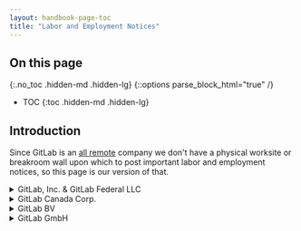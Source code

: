 ```yaml
---
layout: handbook-page-toc
title: "Labor and Employment Notices"
---
```


## On this page
{:.no_toc .hidden-md .hidden-lg}
{::options parse_block_html="true" /}

- TOC
{:toc .hidden-md .hidden-lg}

## Introduction

Since GitLab is an [all remote](/company/culture/all-remote/) company we don't have a physical worksite or breakroom wall upon which to post important labor and employment notices, so this page is our version of that.

<details>

<summary markdown="span">GitLab, Inc. & GitLab Federal LLC</summary>

### Alabama
* [Child Labor Law](https://labor.alabama.gov/docs/posters/childlaborlawposter_english.pdf)
* [Your Job Insurance - Unemployment Insurance](https://www.labor.alabama.gov/docs/posters/uc_jobinsurance.pdf)
* [Workers' Compensation Information](https://www.labor.alabama.gov/docs/posters/wc_information.pdf)

### Alaska
* [Safety and Health Protection on the Job](https://labor.alaska.gov/lss/forms/right-to-know.pdf)
* [Emergency Information](https://labor.alaska.gov/lss/forms/EmergInfo.pdf)
* [Human Rights Law - Sexual Harassment](https://humanrights.alaska.gov/wp-content/uploads/2019/09/sexual-harassment-poster.pdf)
* [Unemployment Insurance](https://labor.alaska.gov/lss/forms/1012.pdf)
* [Summary of Alaska Child Labor Law](https://labor.alaska.gov/lss/forms/child-labor-law-summary.pdf)
* [Summary of Alaska Wage and Hour Act](https://labor.alaska.gov/lss/forms/sum-wh-act-2021.pdf)
* [Alaska - Americans with Disabilities Act](http://doa.alaska.gov/ada/policy/DLWDColor.pdf)
* [Alaska - Alcohol and Drug-free Workplace Policy](https://doa.alaska.gov/dop/fileadmin/Employee_Orientation/pdf/DrugFreeWorkplacePoster.pdf)
* [State of Alaska Whistleblower Act](https://doa.alaska.gov/dop/fileadmin/StatewidePlanning/pdf/WhistleblowerActPoster.pdf)

### Arizona
* [Constructive Discharge Notice](https://hr.az.gov/sites/default/files/Notification_of_Constructive_Discharge_Poster.pdf)
* [Discrimination is Prohibited in Employment](https://www.azag.gov/sites/default/files/publications/2018-07/Discrimination_Brochure.pdf)
* [Earned Paid Sick Time](https://www.azica.gov/sites/default/files/AZ%20Earned%20Paid%20Sick%20Time%20Poster%202017.pdf)
* [Employee Safety and Health Protection](https://www.ica.state.az.us/sites/default/files/ADOSH_Poster_WorkplaceSafetyBilingual.pdf)
* [Minimum Wage Act](https://www.azica.gov/sites/default/files/media/2022%20THE%20FAIR%20WAGES%20AND%20HEALTHY%20FAMILIES%20ACT.pdf)
* [Unemployment Insurance](https://des.az.gov/sites/default/files/legacy/dl/POU-003.pdf)
* [Workers' Compensation](https://www.ica.state.az.us/sites/default/files/migrated_pdf/Claims_Poster_WorkersCompLawBilingual.pdf)
* [Work Exposure to Bodily Fluids](https://www.ica.state.az.us/sites/default/files/migrated_pdf/Claims_Poster_WorkExpToBodilyFluids_HIV_AIDS_HepC.pdf)
* [Work Exposure to MRSA, Spinal Meningitis, or Tuberculosis](https://www.ica.state.az.us/sites/default/files/migrated_pdf/Claims_Poster_WorkExpToMRSA_SpMen_TB.pdf)

### Arkansas
* [Minimum Wage, Overtime, Child Labor, Wage Collection Notice](https://www.labor.arkansas.gov/wp-content/uploads/2020/09/POSTER-FINAL-2019.pdf)
* [How to Claim Unemployment Insurance](https://www.dws.arkansas.gov/unemployment/how-to-file-a-ui-claim/)
* [Workers' Compensation Instructions](http://www.awcc.state.ar.us/revisedforms/formp.pdf)

### California
* [California Law Prohibits Workplace Discrimination and Harassment](https://www.dfeh.ca.gov/wp-content/uploads/sites/32/2020/10/Workplace-Discrimination-Poster_ENG.pdf)
* [Transgender Rights in the Workplace](https://www.dfeh.ca.gov/wp-content/uploads/sites/32/2019/08/DFEH_TransgenderRightsWorkplace_ENG.pdf)
* [Your Rights and Obligations as a Pregnant Employee](https://www.dfeh.ca.gov/wp-content/uploads/sites/32/2020/12/Your-Rights-and-Obligations-as-a-Pregnant-Employee_ENG.pdf)
* [Family Care & Medical Leave & Pregnancy Disability Leave](https://www.dfeh.ca.gov/wp-content/uploads/sites/32/2020/12/CFRA-and-Pregnancy-Leave_ENG.pdf) 
* [Industrial Welfare Commission Wage Order](https://www.dir.ca.gov/IWC/IWCArticle04.pdf)
* [California Minimum Wage](https://www.dir.ca.gov/iwc/MW-2022.pdf)
* [Paid Sick Leave](https://www.dir.ca.gov/DLSE/Publications/Paid_Sick_Days_Poster_Template_(11_2014).pdf)
* [Safety and Health Protection on the Job](https://www.dir.ca.gov/dosh/dosh_publications/shpstreng012000.pdf)
* [Notice to Employees - Injuries Caused by Work](https://www.dir.ca.gov/dwc/NoticePoster.pdf)
* [Whistleblower Protections](https://www.dir.ca.gov/dlse/WhistleblowersNotice.pdf)
* [Notice to Employees - unemployment, disability, and paid family leave insurance](https://www.edd.ca.gov/pdf_pub_ctr/de1857a.pdf)
* [Notice to Employees - Unemployment Insurance Benefits](https://www.edd.ca.gov/pdf_pub_ctr/de1857d.pdf)
* [Sexual Harassment Fact Sheet](https://www.dfeh.ca.gov/wp-content/uploads/sites/32/2020/03/SexualHarassmentFactSheet_ENG.pdf)
* [Supplemental Paid Sick Leave - COVID-19](https://www.dir.ca.gov/dlse/COVID19resources/2022-COVID-19-SPSL-Poster.pdf)
* [Payday Notice](https://drive.google.com/file/d/1eIhDxbf42Jfvy9DjuYiLyuLQFHqMcx9I/view?usp=sharing)
* [Right to Vote Notice](https://elections.cdn.sos.ca.gov/pdfs/tov-english.pdf)
* [Victims of Domestic Violence Leave Notice](https://www.dir.ca.gov/dlse/Victims_of_Domestic_Violence_Leave_Notice.pdf)
* **City of Berkeley** 
  - [Minimum Wage Poster](https://www.cityofberkeley.info/uploadedFiles/Housing/Level_3_-_General/MWO-and-Labor-Notice-Multi-year-clean(2).pdf)
* **City of Los Angeles**
  - [Fair Chance Initiative for Hiring Ordinance to Applicants and Employees](https://bca.lacity.org/Uploads/fciho/Ban%20the%20Box%20Poster%20-%20Private%20Employers%2C%20as%20of%208.23.18.pdf)
  - [Minimum Wage and Paid Sick Leave](https://wagesla.lacity.org/sites/g/files/wph1941/files/2022-02/2022-MWO-Poster-EN-11.pdf)
* **County of Los Angeles**
  - [Minimum Wage Ordinance](https://file.lacounty.gov/SDSInter/dca/245570_FinalMinimumWageOrdinancePosterEnglishStandardSize8.5x14.pdf)
* **City of Oakland**
  - [Minimum Wage/Paid Sick Leave/Service Charge](https://docs.google.com/document/d/1b1l8xivMwDwP72q9SrSr1PUmAyQjHeqhr2WYeiM_Lw0/edit)
* **City of San Jose**
  - [Minimum Wage Bulletin](https://www.sanjoseca.gov/home/showpublisheddocument/80936/637768050476030000)
  - [Opportunity to Work Notice](https://www.sanjoseca.gov/home/showdocument?id=20073)
* **City of San Francisco**
  - [Minimum Wage Poster](https://sfgov.org/olse/sites/default/files/minimum%20wage%20poster%202021.pdf)
  - [Paid Sick Leave](https://sfgov.org/olse/sites/default/files/Document/Paid%20Sick%20Leave%20Poster%20-%20Post.pdf)
  - [Fair Chance Ordinance](https://sfgov.org/olse/sites/default/files/FCO%20poster2020_0.pdf)
  - [Health Care Security Ordinance](https://sfgov.org/olse/sites/default/files/Document/HCSO%20Files/2022%20HCSO%20poster.pdf)
  - [Family Friendly Workplace Ordinance](https://sfgov.org/olse/sites/default/files/FileCenter/Documents/11256-FFWO%20Official%20Notice.pdf)
  - [Paid Parental Leave Ordinance](https://sfgov.org/olse/sites/default/files/2020%20parental%20leave%20poster%20Print.pdf)
  - [Salary History Ordinance](https://sfgov.org/olse/sites/default/files/Document/Consideration%20of%20Salary%20History%20Poster%20upload.pdf)
  - [COVID-Related Employment Protections](https://sfgov.org/olse/sites/default/files/CEPO%20Poster%20-%20March%202021.pdf)
  - [Public Health Emergency Leave](https://sfgov.org/olse/sites/default/files/Public%20Health%20Emergency%20Leave%20Poster%207.2022.pdf)

### Colorado
* [Anti-Discrimination Laws](https://drive.google.com/file/d/1DzCt-JBN0zMdaet0MQrWTIz7TEOOYQV-/view)
* [Employment Security Act](https://cdle.colorado.gov/sites/cdle/files/502_NoticeToWorkers-Poster.pdf)
* [Minimum Wage and Overtime Pay Standards](https://cdle.colorado.gov/sites/cdle/files/COMPS%20Order%20%2338%20%282022%29%20Poster%20CLEAN.pdf)
* [Notice to Employer of Injury](https://codwc.app.box.com/v/WC50-Injury-Poster)
* [Notice of Paydays](https://drive.google.com/file/d/1B9NG0eCOvxGD_KE_R9Zxtw58lTi4fkje/view?usp=sharing)
* [Workers' Compensation Act](https://drive.google.com/file/d/1OkdN7QSD23d5-etB7awiU4C_JjM9KXHM/view?usp=sharing)
* [Paid Leave, Whistleblowing, and Personal Protective Equipment](https://cdle.colorado.gov/sites/cdle/files/Poster%2C%20Paid%20Leave%20%26%20Whistleblower%202022%20CLEAN.pdf)

### Connecticut
* [Sexual Harassment is Illegal](https://portal.ct.gov/-/media/CHRO/SexualHarassmentPreventionPosterpdf.pdf)
* [Paid Sick Leave](https://www.ctdol.state.ct.us/wgwkstnd/NoticeSickLeavePoster2014%20.pdf)
* [CT Paid Leave](https://ctpaidleave.my.salesforce.com/sfc/p/#t00000004XRe/a/t00000017vPH/IYK_GaizuYSGI4PeNMl128HN2hn8O1vZ9diq3q7VKX8)
* [Discrimination is Illegal](https://portal.ct.gov/-/media/CHRO/DiscriminationFlyerpdf.pdf)
* [Minimum Wage](https://www.ctdol.state.ct.us/wgwkstnd/DOL-75.pdf)
* Unemployment Insurance Notice
* [Worker's Compensation Notice](https://portal.ct.gov/-/media/WCC/forms/employer-forms/notice.pdf)
* [Electronic Monitoring Notice](https://www.ctdol.state.ct.us/wgwkstnd/ElectMonitoring.pdf)
* [Office of the Healthcare Advocate](https://portal.ct.gov/-/media/OHA/OHAPstr8p5x11AsnEngMchpdf.pdf)
* [Pregnancy Discrimination and Accommodation in the Workplace](https://www.ctdol.state.ct.us/gendocs/SS46a%20Pregnancy%20Disability%20Poster.pdf)

### Delaware
* [Labor Law Poster](https://laborfiles.delaware.gov/main/dia/olle/Labor%20Law%20Poster.pdf)
* [Sexual Harassment Notice](https://dhr.delaware.gov/personnel/neo/documents/sexual-harassment-notice.pdf)


### District of Columbia
* [Paid Family Leave Employee Notice](https://does.dc.gov/sites/default/files/dc/sites/does/publication/attachments/2021%20OPFL%20Employee%20Worksite%20Notice_2.pdf)
* [COVID-19 Leave Notice](https://ohr.dc.gov/sites/default/files/dc/sites/ohr/publication/attachments/COVID-19%20Leave_EmployerPoster_011422.pdf)
* [Equal Employment Opportunity](https://ohr.dc.gov/sites/default/files/dc/sites/ohr/publication/attachments/EEO_Poster_2015.pdf)
* [DC Family Medical Leave Act](https://ohr.dc.gov/sites/default/files/dc/sites/ohr/publication/attachments/DCFMLA_Poster_March2016.pdf)
* [Right to Breastfeed](https://ohr.dc.gov/sites/default/files/dc/sites/ohr/publication/attachments/Breastfeeding%20DCHOR%20Work%20PlacePosters.pdf)
* [Protecting Pregnant Workers Fairness Act](https://ohr.dc.gov/sites/default/files/dc/sites/ohr/publication/attachments/PregnantWorkers_WorkplacePoster_rev010319.pdf)
* [Parental Leave Act](https://ohr.dc.gov/sites/default/files/dc/sites/ohr/publication/attachments/ParentalLeave_Poster_2015_1.pdf)
* [Minimum Wage and Overtime](https://does.dc.gov/sites/default/files/dc/sites/does/publication/attachments/Minimum%20Wage%20Poster_2022.pdf)
* [Unemployment Compensation](https://does.dc.gov/sites/default/files/dc/sites/does/service_content/attachments/UI_eeo_poster_0.pdf)
* [Accrued Sick and Safe Leave Act of 2008](https://does.dc.gov/sites/default/files/dc/sites/does/page_content/attachments/OWH%20-%20ASSLA%20POSTER-%20Bilingual.pdf)

### Florida
* [Minimum Wage](https://floridajobs.org/docs/default-source/business-growth-and-partnerships/for-employers/posters-and-required-notices/2021-minimum-wage/september-2021/poster-fl-minimum-wage-september-2021-english.pdf?sfvrsn=d92151b0_6)
* [Florida Law Prohibits Discrimination](https://static1.squarespace.com/static/588649581b10e370157a9395/t/5a747f81c8302552ab8a99a4/1517584258080/Florida+Law+Discrimination+Poster.pdf)
* [Equal Opportunity is the Law](http://www.floridajobs.org/docs/default-source/office-for-civil-rights/moa/tabs/2-a-english33.pdf?sfvrsn=2)
* [Unemployment Compensation Benefits](https://floridarevenue.com/forms_library/current/rt83.pdf)
* [Workers' Comp Works For You](https://www.myfloridacfo.com/division/wc/publicationsformsmanualsreports/brochures/Broken_Arm_Eng.pdf)

### Georgia
* [Unemployment Insurance](https://drive.google.com/file/d/1Vd53xxQph7ETr9R22PZS7cujgjoDPvI7/view)
* [Vacation Unemployment Insurance](https://drive.google.com/file/d/1Vd53xxQph7ETr9R22PZS7cujgjoDPvI7/view)
* [Georgia Equal Pay for Equal Work](https://drive.google.com/file/d/1uXGwnzKqPn4vujeeqzwi88rCn2-wftGi/view)
* [Workers' Compensation Bill of Rights](https://sbwc.georgia.gov/sites/sbwc.georgia.gov/files/board_forms/bor.pdf)

### Hawaii
* [Labor Law Poster](https://labor.hawaii.gov/wp-content/uploads/2020/09/20200921Labor-Laws-3.pdf)

### Idaho
* [Equal Opportunity is the Law](https://drive.google.com/file/d/1yNYO9sWpLDuuO4h4xVvrNeFspz8XoPXG/view)
* [Idaho Law Prohibits Discrimination in Employment](https://drive.google.com/file/d/14R5TFdFgJIvC15EtNeO4XfInpJMY1fd1/view)
* [Minimum Wage](https://drive.google.com/file/d/1sXrjtNgNPTM00DDeOLA-mY2uSbjMzrKA/view)
* [Unemployment Insurance Benefits](https://drive.google.com/file/d/1EE20CBOsaC8mXCh7U0jdaIcO-RXSmD9u/view)

### Illinois
* [Your Rights Under Illinois Employment Laws](https://www2.illinois.gov/idol/Employers/SiteAssets/Pages/posters/22_Omnibus_Poster_11x17.pdf)
* [Victims' Economic Security and Safety Act (VESSA)](https://www2.illinois.gov/idol/Employers/SiteAssets/Pages/posters/2022%20VESSA%20Poster%20English.pdf)
* [Pregnancy Rights Notice](https://www2.illinois.gov/dhr/Publications/Documents/Pregnancy_Posting-lgl-ENG14.pdf)
* [Your Rights Under the Illinois Service Member Employment and Reemployment Rights Act](https://www.illinoisattorneygeneral.gov/rights/mvrb_iserra_poster_0818.pdf)
* [Sexual Harassment and Discrimination](https://www2.illinois.gov/dhr/Publications/Documents/SH%20and%20DISCRIMINATION%20EMPLOYEE%20POSTER.pdf)

### Indiana
* [Unemployment Insurance](https://www.in.gov/dwd/files/X-11.pdf)
* [Job Safety and Health](https://www.in.gov/dol/files/English_IOSHA_Poster.pdf)
* [Minimum Wage](https://www.in.gov/dol/files/Minimum-Wage-Law.pdf)
* [Equal Employment Opportunity is the Law](https://www.in.gov/icrc/files/Equal_Employment_Poster_New1.pdf)

### Iowa
* [Unemployment Insurance](https://www.iowaworkforcedevelopment.gov/sites/search.iowaworkforcedevelopment.gov/files/documents/2018/UnemploymentFlyer70-8010.pdf)
* [Safety and Health Protection on the Job](https://www.iowaworkforcedevelopment.gov/sites/search.iowaworkforcedevelopment.gov/files/documents/2018/UnemploymentFlyer70-8010.pdf)
* [Your Rights Under Iowa's Minimum Wage](https://www.iowaworkforcedevelopment.gov/sites/search.iowaworkforcedevelopment.gov/files/State%20Min%20Wage.pdf)
* [Equal Employment Opportunity](https://www.iowaworkforcedevelopment.gov/sites/search.iowaworkforcedevelopment.gov/files/documents/IA-Equal-Employment-Opportunity.pdf)

### Kansas
* [Unemployment Insurance](https://www.dol.ks.gov/documents/20121/56357/Unemployment+Insurance+Poster.pdf/81a04d94-26c5-ba54-16f8-b6b1e9d2932a?t=1612353923740)
* [Kansas Law Provides Equal Opportunity](http://www.khrc.net/pdf/ksemployposter.pdf)

### Kentucky
* [Safety and Health on the Job](https://labor.ky.gov/Documents/KY%20OSH%20Poster%20English.pdf)
* [Wage and Hour Laws](https://labor.ky.gov/Documents/KY%20Wage%20and%20Hour%20Poster%20English.pdf)
* [Wage Discrimination Because of Sex](https://labor.ky.gov/Documents/KY%20Wage%20Discrimination%20Poster%20English.pdf)
* [Equal Employment Opportunity](https://kchr.ky.gov/Resources/Brochures%20and%20Posters/EqualEmploymentOpportunitiyPoster2019.pdf)
* [Unemployment Compensation Benefits](https://kcc.ky.gov/Documents/Forms%20and%20Posters/ui_ben5_1_0108.pdf)

### Louisiana
* [Age Discrimination](https://www2.laworks.net/Downloads/Posters/PRPosters/Age_Discrimination_ltr_color.pdf)
* [Genetic Discrimination](https://www2.laworks.net/Downloads/Posters/PRPosters/Genetic_Discrimination_ltr_color.pdf)
* [Minor Labor Law Placard](https://www2.laworks.net/Downloads/Posters/PRPosters/Minor_Labor_Law_color.pdf)
* [Out-of-State Motor Vehicles](https://www2.laworks.net/Downloads/Posters/PRPosters/motor_vehicles_ltr_color.pdf)
* [National Guard (ESGR) State Poster](https://www2.laworks.net/Downloads/Posters/PRPosters/National_Guard_ESGR_ltr_color.pdf)
* [Pregnancy Rights of Employees](https://www2.laworks.net/Downloads/Posters/Pregnancy_Rights_ltr_color.pdf)
* [Sickle Cell Trait Discrimination](https://www2.laworks.net/Downloads/Posters/PRPosters/sickle_cell_ltr_color.pdf)
* [Timely Payment of Wages](https://www2.laworks.net/Downloads/Posters/PRPosters/Timely_Payment_of_Wages_ltr_color.pdf)
* [Unemployment Insurance](https://www2.laworks.net/Downloads/Posters/Unemployment_Ins_ltr_color.pdf)
* [Earned Income Credit](https://www2.laworks.net/Downloads/Posters/2021_Earned_Income_Credit.pdf)
* [Equal Opportunity of All](https://www2.laworks.net/Downloads/Posters/PRPosters/Equal_Opportunity_ltr_color.pdf)
* [Independent Contractor or Employee](https://www2.laworks.net/Downloads/Posters/Ind_Contractor_or_Emp_color.pdf)

### Maine
* [Minimum Wage](https://www.maine.gov/labor/docs/2021/posters/MinimumWagePoster2022.pdf)
* [Sexual Harassment](https://www.maine.gov/labor/posters/2017/sexual_harassment_poster.pdf)
* [Whistleblower's Protection Act](https://www.maine.gov/labor/docs/2019/laborlaws/whistleblowerprotection112019.pdf)
* [Workers' Compensation](https://www.maine.gov/wcb/forms/WCB-90_rev_1-1-20.pdf)
* [Video Display Terminals](https://www.maine.gov/labor/docs/2019/laborlaws/vdtposternov2019.pdf)
* [Child Labor Laws](https://www.maine.gov/labor/docs/2019/laborlaws/childlabornov2019.pdf)
* [Regulation of Employment](https://www.maine.gov/labor/docs/2021/posters/regulationofemployment.pdf)
* [Maine Employment Security Law](https://www.maine.gov/labor/docs/2019/laborlaws/MaineEmploymentSecurityLaw_1119.pdf)

### Maryland
* [Employment Discrimination is Unlawful](https://mccr.maryland.gov/Documents/publications/Publications_2edb.Discrimination%20Overview%20-%20Employment%20(Poster%20Color).pdf)
* [Maryland Job Safety and Health](https://www.dllr.state.md.us/labor/mosh/pdf/moshprivatesectorposter.pdf)
* [Minimum Wage and Overtime Law](https://www.dllr.state.md.us/labor/wages/minimumwagelaw.pdf)
* [Equal Pay for Equal Work](https://www.dllr.state.md.us/forms/equalpay.pdf)
* [Earned Sick and Safe Leave](https://www.dllr.state.md.us/paidleave/paidleaveposter.pdf)
* [Unemployment Insurance Law](https://www.dllr.state.md.us/employment/empguide/uibenefitposter.pdf)
* [Health Insurance Coverage](https://www.dllr.state.md.us/employment/empguide/healthinsposter.pdf)
* [Pregnancy Rights](https://mccr.maryland.gov/Documents/publications/Publications_2edb.Pregnancy%20Disability%20-%20Employment%20(Poster%20Color).pdf)
* [Employment of Minors](http://www.dllr.state.md.us/labor/wages/minorfactsheet.pdf)
* **Montgomery County**
  - [Minimum Wage and Overtime Law](https://www.dllr.state.md.us/labor/wages/minimumwagelawmont.pdf)

### Massachusetts
* [Paid Family and Medical Leave](https://www.mass.gov/doc/2022-paid-family-and-medical-leave-mandatory-workplace-poster/download)
* [Earned Sick Time](https://www.mass.gov/doc/earned-sick-time-notice-of-employee-rights/download)
* [Massachusetts Wage and Hours Laws](https://www.mass.gov/doc/massachusetts-wage-hour-laws-poster/download)
* [Fair Employment Law](https://www.mass.gov/doc/mcad-fair-employment-law-poster/download)
* [Parental Leave Act](https://www.umass.edu/humres/sites/default/files/MA%20Parental%20Leave%20poster%20-%20MMLA.pdf)
* [Sexual Harassment](https://www.mass.gov/doc/sexual-harassment-poster/download)

### Michigan
* [Unemployment Benefits](https://www.michigan.gov/leo/-/media/Project/Websites/leo/Documents/UIA/Employer-Forms/UIA-1710-Notice-to-All-Employees-Poster.pdf?rev=64350b409902441fad42d6f043deb684&hash=46C3031A7CD0458CF8FE709BE3FBF4B6)
* [Michigan Law Prohibits Discrimination](https://www.michigan.gov/leo/-/media/Project/Websites/mdcr/posters/discrimination/english.pdf?rev=0a7a2652d32b450dbc0b94ac315ba0d1&hash=03355A15D8B598CF8907EA8064793701)
* [Minimum Wage and Overtime](https://www.michigan.gov/leo/-/media/Project/Websites/leo/Documents/WAGE-HOUR/WHD-99xx-Information-Sheets/WHD-9904-MW-optional-posting/WHD-9904-Minimum_Wage_Poster.pdf?rev=1e820b8507ec46f3bb53fb751822a437&hash=91CFA286EA0400C5A873B2F0DCB83CEF)
* [Paid Medical Leave](https://www.michigan.gov/leo/-/media/Project/Websites/leo/Documents/WAGE-HOUR/WHD-99xx-Information-Sheets/WHD-9911-PMLA-Poster/Paid_Medical_Leave_Act_Poster_9911_English.pdf?rev=764ee47c1ed442bd9ac1d904eb042ea7&hash=31AC205C4341736BEF941A0FCF09DF51)
* [Child Labor](https://www.michigan.gov/leo/-/media/Project/Websites/leo/Documents/WAGE-HOUR/WHD-99xx-Information-Sheets/WHD-9919-YESA-posting/whd_9919_yesa_Posting_Requirements.pdf?rev=2435b57df1bc40c68c243bded6a08531&hash=E44E9D575AD351568C7A298146C2C807)
* [Safety and Health Protection on the Job](https://www.michigan.gov/leo/-/media/Project/Websites/leo/Documents/MIOSHA25/wsh_cet2010.pdf?rev=7fd4d179824a48a4bcc9a310d981706c&hash=9110BF80A0C77653CB99243152100565)
* [Whistleblower Protection](https://www.michigan.gov/leo/-/media/Project/Websites/leo/Documents/MIOSHA31/wsh_whistleblowers.pdf?rev=e193981ba58a476f97e34f20019acdf2&hash=88B04C57AA898F2254A14DB2D1ED819A)

### Minnesota
* [Age Discrimination](https://www.dli.mn.gov/sites/default/files/pdf/agediscr_poster.pdf)
* [Minimum Wage](https://www.dli.mn.gov/sites/default/files/pdf/minwage_poster_2022.pdf)
* [Safety and Health Protection on the Job](https://www.dli.mn.gov/sites/default/files/pdf/mnosha_poster.pdf)
* [Unemployment Insurance](https://www.uimn.org/assets/109_tcm1068-192562.pdf)

### Mississippi
* [Unemployment Insurance](https://mdes.ms.gov/media/190875/ui_insuranceforemployerltrsizesign033120update_rev4.pdf)

### Missouri
* [Discrimination in Employment](https://labor.mo.gov/sites/labor/files/pubs_forms/MCHR-9-AI.pdf)
* [Notice to Victims of Domestic and Sexual Violence - Leave Time Allowed](https://labor.mo.gov/sites/labor/files/DLS/LS_112_Poster_f_0.pdf)
* [Missouri Minimum Wage Law](https://labor.mo.gov/sites/labor/files/pubs_forms/LS-52-AI.pdf)

### Montana
* [Montana Wage & Hour - English](https://erd.dli.mt.gov/_docs/labor-standards/2022-min-wage-poster.pdf)
* [Montana Wage & Hour - Spanish](https://erd.dli.mt.gov/_docs/labor-standards/2022-min-wage-spanish.pdf)

### Nebraska
* [Nebraska Minimum Wage](https://drive.google.com/file/d/1BvPZ_fGm38kHgzqrCSpOHHOGbmra3rW-/view?usp=sharing)
* [Discrimination in Employment](https://neoc.nebraska.gov/education/pdf/PosterEnglish.pdf)
* [Unemployment Insurance Advisement of Benefit Rights](https://drive.google.com/file/d/1rs9FXv38OQNtSUJKjzyeR6mub9HAtQT7/view?usp=sharing)
* [Job Safety and Health](http://www.mathy.com/wp-content/uploads/2018/01/Job-Safety-and-Health-saf39812-03-1.pdf)

### Nevada
* [Rules to be Observed by Employers - English](https://labor.nv.gov/uploadedFiles/labornvgov/content/Employer/Rules_to_be_Observed_by_Employers_April_11_2022.pdf)
* [Reglas para ser Observadas por Los Empleadores](https://labor.nv.gov/uploadedFiles/labornvgov/content/Employer/Rules_to_be_Observed_by_Employers_April_11_%202022_SPANISH.pdf)
* [AB 190 - English](https://labor.nv.gov/uploadedFiles/labornvgov/content/Employer/AB%20190%20Required%20Posting.pdf)
* [AB 190 - Spanish](https://labor.nv.gov/uploadedFiles/labornvgov/content/Employer/Spanish%20Version-%20AB%20190%20Required%20Posting.pdf)
* [AB 307 - English](https://labor.nv.gov/uploadedFiles/labornvgov/content/Employer/AB%20307%20Required%20Posting.pdf)
* [AB 307 - Spanish](https://labor.nv.gov/uploadedFiles/labornvgov/content/Employer/AB%20307%20Required%20Posting%20DETR-Spanish-Revised%20on%2003.29.2022(1).pdf)
* [SB 209 - English](https://labor.nv.gov/uploadedFiles/labornvgov/content/Employer/SB%20209%20Required%20Posting.pdf)
* [SB 209 - Spanish](https://labor.nv.gov/uploadedFiles/labornvgov/content/Employer/Spanish%20Version-%20SB%20209%20Required%20Posting.pdf)
* [Notice of Limitations Affecting the Application of Lie Detector Tests](https://labor.nv.gov/uploadedFiles/labornvgov/content/Employer/Liedetector%202019.pdf)
* [Aviso de Limitaciones que Afectan La Aplicacion de Pruebas de Deteccion de Mentiras](https://labor.nv.gov/uploadedFiles/labornvgov/content/Employer/Lie%20detector%202019%20-Spanish.pdf)
* [Domestic Violence Bulletin](https://labor.nv.gov/uploadedFiles/labornvgov/content/Employer/Domestic%20Violence%20Bulletin%20June%202019.pdf)
* [Boletín de Víctimas de Violencia Doméstica](https://labor.nv.gov/uploadedFiles/labornvgov/content/Employer/Domestic%20Violence%20Bulletin%20ESP%20June%202019.pdf)
* [SB 312 Paid Leave - English](https://labor.nv.gov/uploadedFiles/labornvgov/content/Employer/SB%20312%20Paid%20Leave%20English.pdf)
* [SB 312 Permiso Remunerado](https://labor.nv.gov/uploadedFiles/labornvgov/content/Employer/SB%20312%20Paid%20Leave%20Spanish.pdf)
* [Annual Minimum Wage Bulletin](https://labor.nv.gov/uploadedFiles/labornvgov/content/Employer/2022%20Annual%20Bulletin%20-%20Minimum%20Wage%203.11.22(2).pdf)
* [Boletín Anual Salario Minimo](https://labor.nv.gov/uploadedFiles/labornvgov/content/Employer/2022%20Annual%20Bulletin%20-%20Minimum%20Wage-Spanish%203.11.22(1).pdf)
* [Annual Bulletin - Daily Overtime](https://labor.nv.gov/uploadedFiles/labornvgov/content/Employer/2022%20Annual%20Bulletin%20-%20Daily%20Overtime%20-%203.11.22.pdf)
* [Boletín Anual Tiempo Extra Diario](https://labor.nv.gov/uploadedFiles/labornvgov/content/Employer/2022%20Annual%20Bulletin%20-%20Daily%20Overtime-Spanish%203.11.22.pdf)
* [Information for the Unemployed Worker](https://ui.nv.gov/PDFS/Notice_To_Employees_ENG.pdf)
* [Nevada Law Prohibits Discrimnation](https://drive.google.com/file/d/1QqwnRfsGTeE1N_3pY3acT2dZ9dRQEpM-/view?usp=sharing)
* [La Ley de Nevada Prohibe La Discriminación](https://drive.google.com/file/d/1bdKQsqF1MmZ1fYZ1dgXMOp-u9jYVm2mU/view?usp=sharing)
* [Notice to Employer that Employee is Sick or Sustained Injury](https://labor.nv.gov/uploadedFiles/labornvgov/content/Employer/Notice%20of%20Sick%20or%20Injury%20613.pdf)
* [Aviso al empleador de enfermeadad o lesión del empleado](https://labor.nv.gov/uploadedFiles/labornvgov/content/Employer/Notice%20of%20Sick%20or%20Injury%20613%20Spanish(1).pdf)
* [Nursing Mothers Accommodation Act](https://labor.nv.gov/uploadedFiles/labornvgov/content/Employer/Nursing%20Mother's%20Accomodation%20Act%202019.pdf)
* [Ley de Acomodamiento para Madres que Amamantan](https://labor.nv.gov/uploadedFiles/labornvgov/content/Employer/Nursing%20Mothers%20ESP(1).pdf)
* [Pregnant Workers Fairness Act](https://cms.detr.nv.gov/Content/Media/Nevada_Pregnant_Workers_Fairness_Act.pdf)
* [Ley de Equidad de Trabajadoras Embarazadas](https://drive.google.com/file/d/18yqXOXsZR8aJkd3tjrL8S-x8AB_3dw9N/view?usp=sharing)
* [Workers' Compensation](https://drive.google.com/file/d/18Mqw5ni0LFE_-p9QE0_0a_Xt9cyDC1mz/view?usp=sharing)

### New Hampshire
* [Protective Legislation Law](https://drive.google.com/drive/u/0/folders/1_g0ctboLQ6BSOlI2fA0JPv7OYtuJTsU8)
* [Criteria to Establish an Employee or Independent Contractor](https://www.nh.gov/labor/documents/employee-contractor-poster.pdf)
* [Minimum Wage Law](https://www.nh.gov/labor/documents/minimum-wage-poster.pdf)
* [Whistleblowers Protection Act](https://www.nh.gov/labor/documents/whistleblower-poster.pdf)
* [Workers' Right to Know](https://www.nh.gov/labor/documents/right-to-know-poster.pdf)
* [Equal Pay Law](https://www.nh.gov/labor/documents/equal-pay-poster.pdf)
* [Unemployment Notice](https://www.nhes.nh.gov/forms/documents/unemployment-notice.pdf)
* [Employment Discrimination is Against the Law](https://www.nh.gov/hrc/documents/employment_poster.pdf)

### New Jersey
* [New Jersey Earned Sick Leave](https://www.nj.gov/labor/wageandhour/assets/PDFs/Employer%20Poster%20Packet/mw565sickleaveposter.pdf)
* [Wage and Hour Law Abstract](https://www.nj.gov/labor/wageandhour/assets/PDFs/Employer%20Poster%20Packet/MW-220%20(1-22)%20Wage%20Hour%20Abstract%20Poster.pdf)
* [Child Labor Law](https://www.nj.gov/labor/wageandhour/assets/PDFs/Employer%20Poster%20Packet/mw-129-1.pdf)
* [Employer Obligation to Maintain and Report Records](https://www.nj.gov/labor/wageandhour/assets/PDFs/Employer%20Poster%20Packet/MW-400_11x17.pdf)
* [Payment of Wages](https://www.nj.gov/labor/wageandhour/assets/PDFs/Employer%20Poster%20Packet/MW-17_17S%20(4-22).pdf)
* [Family Leave Insurance](https://www.nj.gov/labor/wageandhour/assets/PDFs/Employer%20Poster%20Packet/fli_poster.pdf)
* [Unemployment & Temporary Disability Insurance](https://www.nj.gov/labor/wageandhour/assets/PDFs/Employer%20Poster%20Packet/pr-1_6-19_uitdiemployerposter.pdf)
* [CEPA Whistleblower Act](https://drive.google.com/file/d/1nS2spQkMM5z2p-qQHufOpckeH3Szx2hP/view?usp=sharing)
* [New Jersey Safe Act](https://www.nj.gov/labor/wageandhour/assets/PDFs/Employer%20Poster%20Packet/AD-289_9-13.pdf)
* [Gender Equity Notice](https://www.nj.gov/labor/wageandhour/assets/PDFs/Employer%20Poster%20Packet/genderequityposterenglish.pdf)
[Public Employees Occuptional Safety and Health](https://www.nj.gov/labor/wageandhour/assets/PDFs/Employer%20Poster%20Packet/wps35.pdf)
* [New Jersey Misclassifiation Notice](https://www.nj.gov/labor/wageandhour/assets/PDFs/Employer%20Poster%20Packet/mw-899b_%20520_missclassification%208x11.pdf)
* [NJ Law Prohibits Discrimination in Employment](https://www.nj.gov/oag/dcr/downloads/posters/8x11_employmentposter.pdf)
* [The Law Against Discrimination (LAD) Prohibits Discrimination and Harassment](https://www.njoag.gov/wp-content/uploads/2022/07/Employment.pdf)
* [The New Jersey Family Leave Act (NJFLA)](https://www.njoag.gov/wp-content/uploads/2022/07/Family-Leave-Act.pdf)

### New Mexico
* [Minimum Wage Act Summary](https://www.dws.state.nm.us/Portals/0/DM/LaborRelations/MWA_Summary_ENGL-2022.pdf)
* [Human Rights Act](https://www.dws.state.nm.us/Portals/0/DM/LaborRelations/human_rights_poster_2020.pdf)
* [Human Trafficking Poster](https://www.dws.state.nm.us/Portals/0/DM/Business/Human_Trafficking_Poster.pdf)
* [Job Safety and Health Poster](https://www.env.nm.gov/occupational_health_safety/wp-content/uploads/sites/12/2021/10/OSHA_Poster.pdf)
* [Notice of Accident or Occupational Disease Disablement]()

### New York
* [New York Correction Law, Article 23-A](https://dol.ny.gov/system/files/documents/2021/02/correction-law-article-23a.pdf)
* [New York State Human Rights Law](https://dhr.ny.gov/sites/default/files/doc/poster.pdf)
* [Equal Pay Provision](https://dol.ny.gov/system/files/documents/2021/03/ls603_equity_provision.pdf)
* [Minimum Wage](https://dol.ny.gov/system/files/documents/2021/12/ls207.pdf)
* [Wage Theft Prevention](https://dol.ny.gov/system/files/documents/2021/03/p715.pdf)
* [Paid Family Leave Statement of Rights](http://docs.paidfamilyleave.ny.gov/content/main/forms/PFLDocs/PFL271S_2021.pdf)
* [New York State Disability Statement of Rights (DB217S)](http://www.wcb.ny.gov/content/main/forms/AllForms.jsp)
* [Rights of Nursing Mothers to Express Breast Milk in the Work Place](https://dol.ny.gov/system/files/documents/2021/02/ls702_guidelines_regarding_the_rights_of_nursing_mothers_to_express_breast_milk_in_the_work_place.pdf)
* [Child Labor Law - permitted working hours](https://dol.ny.gov/system/files/documents/2021/03/ls171.pdf)
* [Prohibition of Employer Retaliation](https://dol.ny.gov/system/files/documents/2022/02/ls740_1.pdf)
* [Time Off and Work Hours Notice](https://dol.ny.gov/system/files/documents/2021/02/ls606_guidelines_for_employers-requirements_to_notify_employees_about_time_off_and_work_hours.pdf)
* [Time Off to Vote Poster](https://www.elections.ny.gov/NYSBOE/elections/TimeOffToVoteNotice.pdf)

### North Carolina
* [Certificate of Coverage and Notice to Workers as to Benefit Rights](https://files.nc.gov/des/documents/Downloads/ncdes524_rev_1_21.pdf)
* [Wage and Hour Notice to Employees](https://www.labor.nc.gov/media/1183/open)

### North Dakota
* [Minimum Wage Work Conditions Summary](https://www.nd.gov/labor/sites/www/files/documents/Min%20Wage%20Poster%20-%20Aug%202015.pdf)

### Ohio
* [Child Labor Poster](https://drive.google.com/file/d/1dF8mWBRZsW_a1Vb-YTzR83EJNDCvQf9X/view?usp=sharing)
* [Equal Employment Opportunity Poster](https://drive.google.com/file/d/1uLgvyuYpO1KghE1ignPPUmMIthCbIq6o/view?usp=sharing)
* [Minimum Wage](https://drive.google.com/file/d/1YzMnt5pyb3amW84qNzgmeQyfK1qbYZY_/view?usp=sharing)
* [Unemployment Compensation - Notice to Employees](https://drive.google.com/file/d/1TmrcpGiVtdu0YadZ4PTqAyClRtH7vuC3/view?usp=sharing)
* [Workers'Compensation Rebuttal Presumption of Drug/Alcohol Use](https://drive.google.com/file/d/1qQ4W_TZosZSXwslr4NKljW0D5xC9Rz35/view?usp=sharing)

### Oklahoma
* [Child Labor Law](https://drive.google.com/file/d/13qJsy0SUAJqLH_fV3WoEg7PgrM9XWrxC/view?usp=sharing)
* [Oklahoma Law Prohibits Discrimination in Employment](https://drive.google.com/file/d/1RDM2DXNnrev-_MUKW-CR5KdWQzIkq8g9/view?usp=sharing)
* [Minimum Wage Act](https://oklahoma.gov/content/dam/ok/en/omes/documents/WHMWPosterPlainLanguage--A.pdf)
* [Unemployment Insurance Benefits](https://drive.google.com/file/d/1DTvC7OLyGJBsmma08GEH2T7z7_85M8w9/view?usp=sharing)

### Oregon
* [Breaks and Overtime](https://www.oregon.gov/boli/employers/Documents/BOLI_breaks_pay.pdf)
* [Equal Pay](https://www.oregon.gov/boli/employers/Documents/BOLI_EqualPay.pdf)
* [Family Leave Act](https://www.oregon.gov/boli/employers/Documents/BOLI_OFLA.pdf)
* [Minimum Wage](https://www.oregon.gov/boli/employers/Documents/BOLI_MinWage_2021-2.pdf)
* [Oregon Occupational Safety and Health Administration](https://osha.oregon.gov/OSHAPubs/1507.pdf)
* [Protections for Victims of Domestic Violence, Harassment, Sexual Assault and Stalking](https://www.oregon.gov/boli/employers/Documents/BOLI_SHDVP.pdf)
* [Sick Time](https://www.oregon.gov/boli/employers/Documents/BOLI_SickLeave.pdf)
* [Oregon OSHA's COVID-19 Standard for all Workplaces](https://osha.oregon.gov/OSHAPubs/5504.pdf)
* [Workplace Accommodations Notice](https://drive.google.com/file/d/1qe-dqjG5ClcglfGFo75bojPXgIAkmAg7/view?usp=sharing)

### Pennsylvania
* [Minimum Wage Law](https://www.dli.pa.gov/Documents/Mandatory%20Postings/llc-1.pdf)
* [Abstract of Equal Pay Law](https://www.dli.pa.gov/Documents/Mandatory%20Postings/llc-8.pdf)
* [Employment Provisions of the PA Human Relations Act](https://www.phrc.pa.gov/AboutUs/Documents/Fair%20Employment.pdf)
* [Abstract of the PA Child Labor Act](https://www.dli.pa.gov/Documents/Mandatory%20Postings/llc-5.pdf)
* [Know Your Rights](https://www.phila.gov/media/20210423162905/Know-your-rights-flyer.pdf)

#### City of Philadelphia
* [Promoting Healthy Families and Workplaces](https://www.phila.gov/media/20191218103833/Paid-Sick-Leave-Poster-Translations.pdf)
* [Fair Chance Hiring Law](https://www.phila.gov/media/20210423160847/Fair-Chance-Hiring-law-poster.pdf)

#### City of Pittsburgh
* [Paid Sick Days Act](https://apps.pittsburghpa.gov/redtail/images/9692_Notice-Paid-Sick-Days-Act_06-2020.pdf)

### Puerto Rico
* ["SINOT"](https://www.trabajo.pr.gov/docs/Afiches/SINOT.pdf)
* [El Discrimen es Ilegal](https://www.trabajo.pr.gov/docs/Afiches/Antidiscrimen.pdf)
* [Carta de Derecgis de ka Mujer Trabajadora](https://www.trabajo.pr.gov/docs/Afiches/Carta_de_Derechos_de_la_Mujer_Trabajadora.pdf)
* [Normas del Trabajo](https://www.trabajo.pr.gov/docs/Afiches/Normas_del_Trabajo.pdf)
* [Seguro Social](https://www.trabajo.pr.gov/docs/Afiches/Seguro_Social.pdf)
* [Ley de Seguridad y Salud en el Trabajo en Puerto Rico](https://www.trabajo.pr.gov/docs/Afiches/PR_OSHA.pdf)


### Rhode Island
* [Rhode Island Combination Poster](https://drive.google.com/file/d/14D3bSSyur26LNkrlJnYQaVbz_nBn3ylJ/view?usp=sharing)
* [Discrimination is Illegal](https://dlt.ri.gov/sites/g/files/xkgbur571/files/documents/requiredposters/DiscriminationPoster.pdf)
* [Notice of Right to be Free From Discrimination Because of Pregnancy, Childbirth and Related Conditions](https://dlt.ri.gov/sites/g/files/xkgbur571/files/documents/requiredposters/PregDiscrimNoticeJuly2015.pdf)
* [Sexual Harassment](https://dlt.ri.gov/sites/g/files/xkgbur571/files/documents/requiredposters/sexharassment.pdf)
### South Carolina
* [SC Labor Law Abstract](https://llr.sc.gov/AboutUs/MediaCenter/pidocs/WorkplacePosters/LLR%20Work%20Place%20Poster%20Legal%20Size.pdf)
* [SC Workplace Laws: Notice to Employees](https://llr.sc.gov/wage/pdf/2018laws.pdf)

### South Dakota
* [South Dakota](https://drive.google.com/file/d/1oN7q7-CWHPCNdIvt_eK77KIA6kI28eav/view?usp=sharing)

### Tennessee
* [TOSHA Safety and Health Poster](https://www.tn.gov/content/dam/tn/workforce/documents/majorpublications/requiredposters/TOSHA_Poster_Legal_Size.pdf)
  - [Spanish](https://www.tn.gov/content/dam/tn/workforce/documents/majorpublications/requiredposters/TOSHA_Poster_Spanish.pdf)
* [Unemployment Insurance Poster](https://www.tn.gov/content/dam/tn/workforce/documents/majorpublications/requiredposters/UI_Poster_for_Employees.pdf)
  - [Spanish](https://www.tn.gov/content/dam/tn/workforce/documents/majorpublications/requiredposters/UIPoster_Spanish.pdf)
* [Wage Regulation/Child Labor Poster](https://drive.google.com/file/d/1g6461oPfSTlUMeWOXdaESv1METTCCefy/view?usp=sharing)
  - [Spanish](https://www.tn.gov/content/dam/tn/workforce/documents/majorpublications/requiredposters/WageRegPoster_Spanish.pdf)
* [Discrimination in Employment is Illegal](https://www.tn.gov/content/dam/tn/workforce/documents/majorpublications/requiredposters/Website_-_Employment_Poster_-_2014_-_Final.pdf)
* [Human Trafficking Poster](https://www.tn.gov/content/dam/tn/workforce/documents/majorpublications/requiredposters/TBI_Poster_English.pdf)
* [Right to Work Poster](https://www.tn.gov/content/dam/tn/workforce/documents/majorpublications/requiredposters/Right-to-Work-Poster.pdf)
* [Fraud Free Workplace](https://www.tn.gov/content/dam/tn/workforce/documents/majorpublications/requiredposters/Fraud-Free-Workplace-Poster.pdf)

### Texas
* [Payday Law Poster](https://drive.google.com/file/d/1wRMvfxmZmvdMMGyPKNfemXUeX3nTetvQ/view?usp=sharing)
* [Unemployment Compensation Act](https://drive.google.com/file/d/1f3fTOsJ6u_aszC20_MIBtmCgvxLtA7gM/view?usp=sharing)
* [Equal Employment Opportunity](https://www.twc.texas.gov/files/businesses/employee-rights-poster-twc.pdf)
* [Child Labor Laws](https://www.twc.texas.gov/files/businesses/child-labor-law-poster-twc.pdf)
* [Wage Claims](https://www.twc.texas.gov/files/jobseekers/ll-52-eng-are-you-owed-wages-twc.pdf)

### Utah
* [Pregnancy and Related Conditions Poster](https://laborcommission.utah.gov/wp-content/uploads/2019/11/PregnancyandRelatedConditionsPoster.pdf)
* [Workplace Safety and Health](https://laborcommission.utah.gov/wp-content/uploads/2019/11/uoshaPoster.pdf)
* [Unemployment Notice](https://jobs.utah.gov/ui/employer/Public/UINoticePosterEnglish.pdf)

### Vermont
* [Unemployment Benefits](https://labor.vermont.gov/sites/labor/files/doc_library/A-24%20Unemployment%20Poster.pdf)
* [Accommodations for Pregnant Employees](https://labor.vermont.gov/sites/labor/files/doc_library/Accomodations%20for%20Pregnant%20Employees%20Poster.pdf)
* [Child Labor Poster](https://labor.vermont.gov/sites/labor/files/doc_library/Child%20Labor%20Information%20Poster.pdf)
* [Earned Sick Time](https://labor.vermont.gov/sites/labor/files/doc_library/Earned%20Sick%20Time%20%5BEnglish%5D%20Poster.pdf)
* [Healthcare Whistleblower Poster](https://labor.vermont.gov/sites/labor/files/doc_library/Healtcare%20Whistleblower%20Poster.pdf)
* [Minimum Wage](https://labor.vermont.gov/sites/labor/files/doc_library/Minimum%20Wage%20Post%20-%202022_v2.pdf)
* [Parental and Family Leave](https://labor.vermont.gov/sites/labor/files/doc_library/Parental%20and%20Family%20Leave%20Poster.pdf)
* [Sexual Harassment Poster](https://drive.google.com/file/d/1cuwlVBW8CbAkt-HIf2XpEneHVHG7sWEk/view?usp=sharing)
* [Workers Compensation Reinstatement Rights](https://labor.vermont.gov/sites/labor/files/doc_library/Workers%20Compensation%20Reinstatement%20Rights%20Poster.pdf)

### Virginia
* [Virginia Unemployment Compensation Act](https://www.vec.virginia.gov/sites/default/files/documents/TranslatedPDFs/Notice-to-Workers/Notice-to-Workers-English.pdf)
* [Virginia Occupational Safety and Health Act](https://www.doli.virginia.gov/wp-content/uploads/2021/10/Job-Safety-Posters-English-August-2021.pdf)
* [Earned Income Tax Credit](https://www.irs.gov/pub/irs-pdf/p962esp.pdf)
* [Virgina CLI](https://www.dss.virginia.gov/files/division/cvs/pi/eitc/employer_info/cli_flyer2021.pdf)
* [Workers' Compensation Notice](https://workcomp.virginia.gov/sites/default/files/documents/Employers-Workplace-Notice-Form-1.pdf)

### Washington
* [Paid Family and Medical Leave](https://paidleave.wa.gov/app/uploads/2019/12/Employer-poster.pdf)
* [Washington Family Medical Leave Act](https://paidleave.wa.gov/app/uploads/2019/12/Employer-to-employee-notice-2019.pdf)
* [Job Safety and Health Law](https://www.lni.wa.gov/forms-publications/f416-081-909.pdf)
* [Your Rights as a Worker](https://www.lni.wa.gov/forms-publications/F700-074-000.pdf)
* [Notice to Employees if a Job Injury Occurs](https://www.lni.wa.gov/forms-publications/f242-191-909.pdf)
* [Unemployment notice](https://drive.google.com/file/d/1jaVizNyU7Aew5ykSAP8fQZi4eu4mWivK/view?usp=sharing)

### West Virginia
* [Minimum Wage Requirements](https://labor.wv.gov/Wage-Hour/Minimum_Wage/Documents/MINIMUM%20WAGE%20POSTER%20012018.pdf)
* [Wage Payment and Collection Act](https://labor.wv.gov/Wage-Hour/Wage_Collection/Documents/WPC%20Poster.pdf)
* [WV Human Rights Act](https://hrc.wv.gov/about/Documents/NEW%20Notice%20HRA%20FHA%20PWFA.pdf)
* [Notice to Employees - Unemployment Benefits](https://www.workforcewv.org/images/greenbook/workplaceposters/10_UC_Benefits_Poster.pdf)

### Wisconsin
* [Employee Rights Under Wisconsin's Business Closing/Mass Layoff Notification Law](https://dwd.wisconsin.gov/dwd/publications/erd/pdf/erd-9006-p.pdf)
* [Hours and Times of Day Minors May Work in Wisconsin](https://dwd.wisconsin.gov/dwd/publications/erd/pdf/erd-9212-p.pdf)
* [Employee Protections Against Use of Honesty Testing Devices](https://dwd.wisconsin.gov/dwd/publications/erd/pdf/erd-10861-p.pdf)
* [Fair Employment Law](https://dwd.wisconsin.gov/dwd/publications/erd/pdf/erd-4531-p.pdf)
* [Family and Medical Leave Act](https://dwd.wisconsin.gov/dwd/publications/erd/pdf/erd-7983-p.pdf)
* [Bone Marrow and Organ Donation Leave Act](https://dwd.wisconsin.gov/dwd/publications/erd/pdf/erd-7983-p.pdf)
* [Minimum Wage Rates](https://dwd.wisconsin.gov/dwd/publications/erd/pdf/erd-9247-p.pdf)
* [Notification Required for Cessation of Health Care Benefits](https://dwd.wisconsin.gov/dwd/publications/erd/pdf/erd-11054-p.pdf)
* [Notice to Employees about Applying for Unemployment Benefits](https://drive.google.com/file/d/1bYkaoUPxGk5P4Da_GZa4w-62PhkVcbNV/view?usp=sharing)

### Wyoming
* [Consolidated Labor Law Posters](http://wyomingworkforce.org/_docs/labor/labor-law-wyoming.pdf)

### EEOC (U.S. Equal Employment Opportunity Commission) Notices
* ["EEO is the Law" English poster for screen readers](https://www.eeoc.gov/sites/default/files/migrated_files/employers/poster_screen_reader_optimized.pdf)
* ["EEO is the Law" English poster for printing](https://www.eeoc.gov/sites/default/files/migrated_files/employers/eeoc_self_print_poster.pdf)
* ["EEO is the Law" Spanish poster for printing](https://www.eeoc.gov/sites/default/files/migrated_files/employers/eeoc_self_print_poster_spanish.pdf)
* ["EEO is the Law" English Poster Supplement](https://www.dol.gov/sites/dolgov/files/ofccp/regs/compliance/posters/pdf/OFCCP_EEO_Supplement_Final_JRF_QA_508c.pdf)
* ["EEO is the Law" Spanish Poster Supplement](https://www.eeoc.gov/sites/default/files/migrated_files/employers/eeoc_gina_supplement_spanish.pdf)
* All ["EEO is the Law"](https://www1.eeoc.gov/employers/poster.cfm) poster links.

### E-Verify 
* [Notice of E-Verify Participation Poster](https://www.e-verify.gov/sites/default/files/everify/posters/EVerifyParticipationPoster.pdf) 
* [Right to Work Poster](https://www.e-verify.gov/sites/default/files/everify/posters/IER_RighttoWorkPoster.pdf)

### Employee Polygraph Protection Act
* [EPPA Poster](https://www.dol.gov/sites/dolgov/files/WHD/legacy/files/eppac.pdf)

### Employee Rights on Government Contracts
* [Employee Rights on Government Contracts (SCA, PCA, CWHSSA, Walsh- Healey)](https://www.dol.gov/sites/dolgov/files/WHD/legacy/files/govc.pdf)

### Employee Rights under NLRA
* [Employee Rights Under the National Labor Relations Act (one-page Poster)](https://www.dol.gov/sites/dolgov/files/olms/regs/compliance/eo_posters/employeerightsposter11x17_2019final.pdf)
* [Employee Rights Under the National Labor Relations Act (two-page Poster)](https://www.dol.gov/sites/dolgov/files/olms/regs/compliance/eo_posters/employeerightsposter2page_19final.pdf)

### Fair Labor Standards Act (FLSA) Minimum Wage 
* [Fair Labor Standards Act Poster](https://www.dol.gov/sites/dolgov/files/WHD/legacy/files/minwagep.pdf)
* [Employee Rights for Workers with Disabilities Paid at Special Minimum Wages](https://www.dol.gov/sites/dolgov/files/WHD/legacy/files/disabc.pdf)
* [Lactation Accommodation Policy](https://drive.google.com/file/d/1davxfjYkXYNzChFXyRTgfmK90pNP3f7a/view?usp=sharing)

### Family First Coronavirus Act (FFCRA)
* [Employee Rights: Paid Sick Leave and Expanded Family and Medical Leave under the Family First Coronavirus Act](https://www.dol.gov/sites/dolgov/files/WHD/posters/FFCRA_Poster_WH1422_Non-Federal.pdf)

### Family and Medical Leave Act 
* [Family and Medical Leave Act (FMLA) Poster](https://www.dol.gov/sites/dolgov/files/WHD/legacy/files/fmlaen.pdf)

### Federal Minimum Wage for Contractors Poster
* [Worker Rights Under Executive Order 13658: Federal Minimum Wage for Contractors Poster](https://www.dol.gov/sites/dolgov/files/WHD/legacy/files/mw-contractors.pdf)

### OSHA Job Safety and Health
* [Job Safety and Health: It's the Law Poster](https://www.osha.gov/sites/default/files/publications/osha3165.pdf)

### Pay Transparency Nondiscrimination Provision
* [Pay Transparency Nondiscrimination Provision](https://www.dol.gov/sites/dolgov/files/OFCCP/pdf/pay-transp_%20English_formattedESQA508c.pdf)

### Paid Sick Leave for Federal Contractors
* [Worker Rights Under Executive Order 13706: Paid Sick Leave for Federal Contractors](https://www.dol.gov/sites/dolgov/files/WHD/legacy/files/wh1090.pdf)

### Service Contract Act
* [Service Contract Act](https://www.dol.gov/sites/dolgov/files/WHD/legacy/files/govc.pdf)

### Your Rights Under USERRA
* [Your Rights Under the Uniformed Services Employment and Reemployment Rights Act](https://www.dol.gov/sites/dolgov/files/VETS/legacy/files/USERRA_Private.pdf)

</details>

<details>

<summary markdown="span">GitLab Canada Corp.</summary>

### Ontario
* [Employment Standards in Ontario](https://files.ontario.ca/mltsd-employment-standards-poster-en-2020-09-08.pdf)
* [Occupational Health & Safety Poster](https://files.ontario.ca/mltsd_2/mltsd-prevention-poster-en-2020-07-22.pdf)
* [Occupational Health & Safety Act](https://www.ontario.ca/laws/statute/90o01)

### British Columbia
* [Working in B.C.](https://www2.gov.bc.ca/assets/gov/employment-business-and-economic-development/employment-standards-workplace-safety/employment-standards/factsheets-pdfs/working_in_bc_infosheet.pdf)
* [Occupational Health and Safety Regulation](https://www.worksafebc.com/en/law-policy/occupational-health-safety/searchable-ohs-regulation/ohs-regulation)
* [Workers Compensation Act](https://www.worksafebc.com/en/law-policy/occupational-health-safety/searchable-ohs-regulation/ohs-guidelines/guidelines-for-workers-compensation-act)

### Alberta
* [Workers Compensation Act](https://www.wcb.ab.ca/assets/pdfs/employers/123_english.pdf)
* [Employment Standards Code](https://open.alberta.ca/dataset/4ce53d11-040d-400e-834c-12ae33fbe3e4/resource/6975615e-5a45-4355-8f91-249947c8b89b/download/es-general-online-poster.pdf)

### Manitoba 
* [Safe Work Manitoba](https://www.safemanitoba.com/Page%20Related%20Documents/resources/BR_EveryonesResponsibilityLong_15SWMB.pdf)

</details>

<details>

<summary markdown="span">GitLab BV</summary>

### Netherlands
* [European Agency for Safety and Health at Work - Netherlands](https://osha.europa.eu/en/about-eu-osha/national-focal-points/netherlands)
* [OSH - Netherlands](https://www.arboineuropa.nl/en/osh-in-the-netherlands/)
* [Health and Safety at Work - Netherlands](https://business.gov.nl/regulation/health-safety-work/)

### Finland
* [Mehiläinen Occupational Health Service Provider](https://drive.google.com/file/d/19_K1NZHqXXrYrY0Nt5LDWxTKBT3iA7o7/view?usp=sharing)
* [OmaMehiläinen mobile application and online service.](https://drive.google.com/file/d/1Uev0iTR-gDHpFYgYdBr6PH-UWvcCyJkh/view?usp=sharing)

</details>

<details>

<summary markdown="span">GitLab GmbH</summary>

* [European Agency for Safety and Health at Work](https://osha.europa.eu/en)
* [Working Hours Act](https://www.gesetze-im-internet.de/arbzg/index.html) 

</details>
